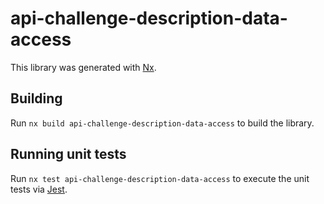 # api-challenge-description-data-access

This library was generated with [Nx](https://nx.dev).

## Building

Run `nx build api-challenge-description-data-access` to build the library.

## Running unit tests

Run `nx test api-challenge-description-data-access` to execute the unit tests via [Jest](https://jestjs.io).
